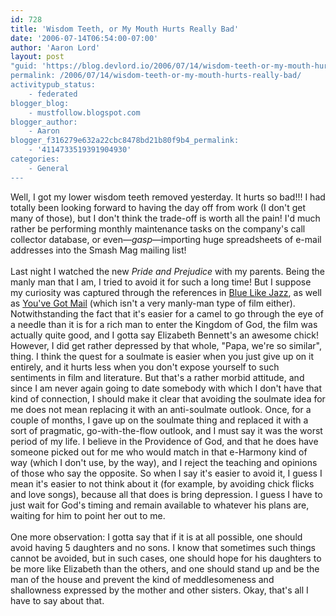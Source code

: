 ```yaml
---
id: 728
title: 'Wisdom Teeth, or My Mouth Hurts Really Bad'
date: '2006-07-14T06:54:00-07:00'
author: 'Aaron Lord'
layout: post
"guid: 'https://blog.devlord.io/2006/07/14/wisdom-teeth-or-my-mouth-hurts-really-bad/'
permalink: /2006/07/14/wisdom-teeth-or-my-mouth-hurts-really-bad/
activitypub_status:
    - federated
blogger_blog:
    - mustfollow.blogspot.com
blogger_author:
    - Aaron
blogger_f316279e632a22cbc8478bd21b80f9b4_permalink:
    - '4114733519391904930'
categories:
    - General
---
```


Well, I got my lower wisdom teeth removed yesterday.  It hurts so bad!!!  I had totally been looking forward to having the day off from work (I don't get many of those), but I don't think the trade-off is worth all the pain!  I'd much rather be performing monthly maintenance tasks on the company's call collector database, or even—*gasp*—importing huge spreadsheets of e-mail addresses into the Smash Mag mailing list!<br /><br />Last night I watched the new <i>Pride and Prejudice</i> with my parents.  Being the manly man that I am, I tried to avoid it for such a long time!  But I suppose my curiosity was captured through the references in <a href="http://www.amazon.com/exec/obidos/ASIN/0785263705/lbmusic" target="_blank" rel="noopener">Blue Like Jazz</a>, as well as <a href="http://www.amazon.com/exec/obidos/ASIN/6305368171/lbmusic" target="_blank" rel="noopener">You've Got Mail</a> (which isn't a very manly-man type of film either).  Notwithstanding the fact that it's easier for a camel to go through the eye of a needle than it is for a rich man to enter the Kingdom of God, the film was actually quite good, and I gotta say Elizabeth Bennett's an awesome chick!  However, I did get rather depressed by that whole, "Papa, we're so similar", thing.  I think the quest for a soulmate is easier when you just give up on it entirely, and it hurts less when you don't expose yourself to such sentiments in film and literature.  But that's a rather morbid attitude, and since I am never again going to date somebody with which I don't have that kind of connection, I should make it clear that avoiding the soulmate idea for me does not mean replacing it with an anti-soulmate outlook.  Once, for a couple of months, I gave up on the soulmate thing and replaced it with a sort of pragmatic, go-with-the-flow outlook, and I must say it was the worst period of my life.  I believe in the Providence of God, and that he does have someone picked out for me who would match in that e-Harmony kind of way (which I don't use, by the way), and I reject the teaching and opinions of those who say the opposite.   So when I say it's easier to avoid it, I guess I mean it's easier to not think about it (for example, by avoiding chick flicks and love songs), because all that does is bring depression.  I guess I have to just wait for God's timing and remain available to whatever his plans are, waiting for him to point her out to me.<br /><br />One more observation: I gotta say that if it is at all possible, one should avoid having 5 daughters and no sons.  I know that sometimes such things cannot be avoided, but in such cases, one should hope for his daughters to be more like Elizabeth than the others, and one should stand up and be the man of the house and prevent the kind of meddlesomeness and shallowness expressed by the mother and other sisters.  Okay, that's all I have to say about that.<div class="blogger-post-footer"></div>